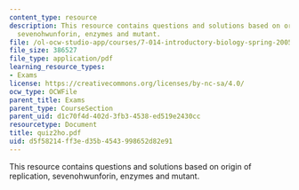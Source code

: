 ```yaml
---
content_type: resource
description: This resource contains questions and solutions based on origin of replication,
  sevenohwunforin, enzymes and mutant.
file: /ol-ocw-studio-app/courses/7-014-introductory-biology-spring-2005/d5f58214ff3ed35b4543998652d82e91_quiz2ho.pdf
file_size: 386527
file_type: application/pdf
learning_resource_types:
- Exams
license: https://creativecommons.org/licenses/by-nc-sa/4.0/
ocw_type: OCWFile
parent_title: Exams
parent_type: CourseSection
parent_uid: d1c70f4d-402d-3fb3-4538-ed519e2430cc
resourcetype: Document
title: quiz2ho.pdf
uid: d5f58214-ff3e-d35b-4543-998652d82e91
---
```

This resource contains questions and solutions based on origin of replication, sevenohwunforin, enzymes and mutant.